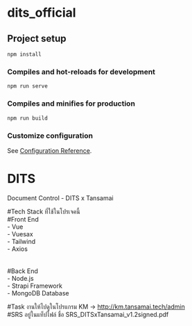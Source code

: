 # dits_official

## Project setup
```
npm install
```

### Compiles and hot-reloads for development
```
npm run serve
```

### Compiles and minifies for production
```
npm run build
```

### Customize configuration
See [Configuration Reference](https://cli.vuejs.org/config/).



# DITS
Document Control - DITS x Tansamai


#Tech Stack ที่ใช้ในโปรเจคนี้ <br>
 #Front End  <br>
    - Vue <br>
    - Vuesax  <br>
    - Tailwind  <br>
    - Axios  <br><br><br>
 #Back End <br>
    - Node.js  <br>
    - Strapi Framework <br>
    - MongoDB Database <br>
    
 
 #Task งานให้ไปดูในโปรแกรม KM -> http://km.tansamai.tech/admin
  <br>#SRS อยู่ในแท็ปไฟล์ ชื่อ SRS_DITSxTansamai_v1.2signed.pdf

